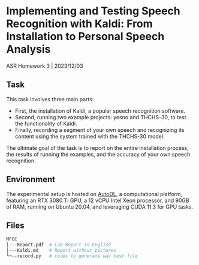 # Implementing and Testing Speech Recognition with Kaldi: From Installation to Personal Speech Analysis

ASR Homework 3  |  2023/12/03

## Task

This task involves three main parts: 

- First, the installation of Kaldi, a popular speech recognition software. 
- Second, running two example projects: yesno and THCHS-30, to test the functionality of Kaldi. 
- Finally, recording a segment of your own speech and recognizing its content using the system trained with the THCHS-30 model. 

The ultimate goal of the task is to report on the entire installation process, the results of running the examples, and the accuracy of your own speech recognition.

## Environment

The experimental setup is hosted on [AutoDL](https://www.autodl.com/home), a computational platform, featuring an RTX 3080 Ti GPU, a 12 vCPU Intel Xeon processor, and 90GB of RAM, running on Ubuntu 20.04, and leveraging CUDA 11.3 for GPU tasks.

## Files

```bash
MFCC
│---Report.pdf  # Lab Report in English
│---Kaldi.md  	# Report without pictures
└─--record.py   # codes to generate wav test file
```

